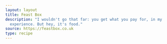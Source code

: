 ```yaml
---
layout: layout
title: Feast Box
description: "I wouldn't go that far: you get what you pay for, in my
  experience. But hey, it's food."
source: https://feastbox.co.uk
type: recipe
---
```

